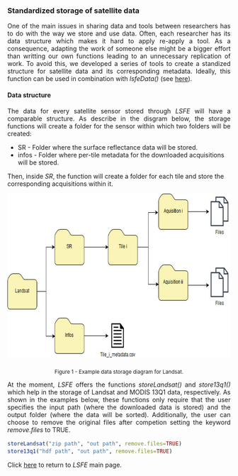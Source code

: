 ### Standardized storage of satellite data

<p align="justify">
One of the main issues in sharing data and tools between researchers has to do with the way we store and use data. Often, each researcher has its data structure which makes it hard to apply re-apply a tool. As a consequence, adapting the work of someone else might be a bigger effort than writting our own functions leading to an unnecessary replication of work.
To avoid this, we developed a series of tools to create a standized structure for satellite data and its corresponding metadata. Ideally, this function can be used in combination with <i>lsfeData()</i> (see <a href="https://github.com/LSFE/info/blob/master/example_3.md">here</a>).
</p>

#### Data structure
<p align="justify">
The data for every satellite sensor stored through <i>LSFE</i> will have a comparable structure. As describe in the disgram below, the storage functions will create a folder for the sensor within which two folders will be created:
  
* SR - Folder where the surface reflectance data will be stored.
* infos - Folder where per-tile metadata for the downloaded acquisitions will be stored.

Then, inside <i>SR</i>, the function will create a folder for each tile and store the corresponding acquisitions within it.
</p>

</b>
</b>

<p align="center">
<img width="709" height="371" src="https://github.com/LSFE/info/blob/master/example-3_figure-1.jpg"></a>
</p>

<p align="center">
<sub>Figure 1 - Example data storage diagram for Landsat.</sub>
</p>

</b>
</b>

<p align="justify">
 At the moment, <i>LSFE</i> offers the functions <i>storeLandsat()</i> and <i>store13q1()</i> which help in the storage of  Landsat and MODIS 13Q1 data, respectively. As shown in the examples below, these functions only require that the user specifies the input path (where the downloaded data is stored) and the output folder (where the data will be sorted). Additionally, the user can choose to remove the original files after competion setting the keyword <i>remove.files</i> to TRUE.
</p>

</b>

```R
storeLandsat("zip path", "out path", remove.files=TRUE)
store13q1("hdf path", "out path", remove.files=TRUE)
```

</b>

<p align="justify">

</p>

</b>

Click <a href="https://github.com/LSFE/LSFE-R">here</a> to return to <i>LSFE</i> main page.
